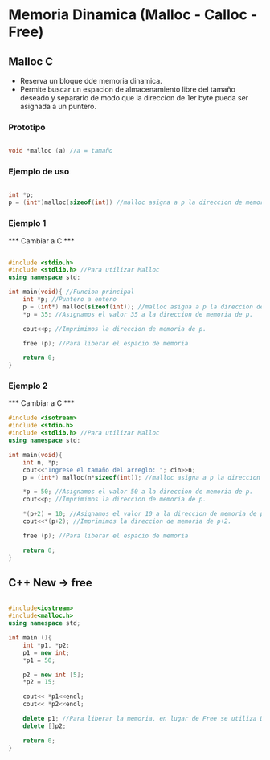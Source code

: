 # Memoria Dinamica (Malloc -  Calloc - Free) 

## Malloc C

* Reserva un bloque dde memoria dinamica.
* Permite buscar un espacion de almacenamiento libre del tamaño deseado y separarlo de modo que la direccion de 1er byte pueda ser asignada a un puntero.

### Prototipo

```cpp

void *malloc (a) //a = tamaño

```

### Ejemplo de uso

```cpp

int *p;
p = (int*)malloc(sizeof(int)) //malloc asigna a p la direccion de memoria de tamaño de un entero.

```

### Ejemplo 1
*** Cambiar a C ***

```cpp

#include <stdio.h>
#include <stdlib.h> //Para utilizar Malloc
using namespace std;

int main(void){ //Funcion principal
    int *p; //Puntero a entero
    p = (int*) malloc(sizeof(int)); //malloc asigna a p la direccion de memoria de tamaño de un entero.
    *p = 35; //Asignamos el valor 35 a la direccion de memoria de p.

    cout<<p; //Imprimimos la direccion de memoria de p.

    free (p); //Para liberar el espacio de memoria

    return 0;
}

```

### Ejemplo 2
*** Cambiar a C ***

```cpp
#include <isotream>
#include <stdio.h>
#include <stdlib.h> //Para utilizar Malloc
using namespace std;

int main(void){
    int n, *p;
    cout<<"Ingrese el tamaño del arreglo: "; cin>>n;
    p = (int*) malloc(n*sizeof(int)); //malloc asigna a p la direccion de memoria de tamaño de un entero.

    *p = 50; //Asignamos el valor 50 a la direccion de memoria de p.
    cout<<p; //Imprimimos la direccion de memoria de p.

    *(p+2) = 10; //Asignamos el valor 10 a la direccion de memoria de p+2.
    cout<<*(p+2); //Imprimimos la direccion de memoria de p+2.

    free (p); //Para liberar el espacio de memoria

    return 0;
}

```


## C++ New -> free

```cpp

#include<iostream>
#include<malloc.h>
using namespace std;

int main (){
    int *p1, *p2;
    p1 = new int;
    *p1 = 50;

    p2 = new int [5]; 
    *p2 = 15;

    cout<< *p1<<endl;
    cout<< *p2<<endl;

    delete p1; //Para liberar la memoria, en lugar de Free se utiliza Delete
    delete []p2;

    return 0;
}

```